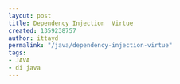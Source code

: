 ```yaml
---
layout: post
title: Dependency Injection  Virtue
created: 1359238757
author: ittayd
permalink: "/java/dependency-injection-virtue"
tags:
- JAVA
- di java
---
```


